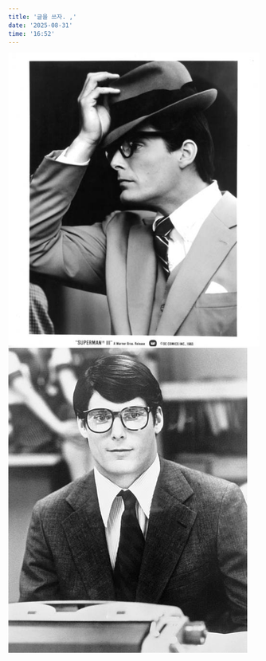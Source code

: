 ```yaml
---
title: '글을 쓰자. ,'
date: '2025-08-31'
time: '16:52'
---
```


![설명](/images/04/01.jpg)
![설명](/images/04/02.jpg)
